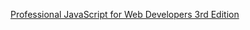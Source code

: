 [Professional JavaScript for Web Developers 3rd Edition](https://www.amazon.com/Professional-JavaScript-Developers-Nicholas-Zakas/dp/1118026691)
